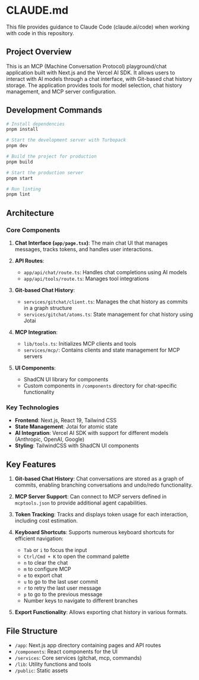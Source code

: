 # CLAUDE.md

This file provides guidance to Claude Code (claude.ai/code) when working with code in this repository.

## Project Overview

This is an MCP (Machine Conversation Protocol) playground/chat application built with Next.js and the Vercel AI SDK. It allows users to interact with AI models through a chat interface, with Git-based chat history storage. The application provides tools for model selection, chat history management, and MCP server configuration.

## Development Commands

```bash
# Install dependencies
pnpm install

# Start the development server with Turbopack
pnpm dev

# Build the project for production
pnpm build

# Start the production server
pnpm start

# Run linting
pnpm lint
```

## Architecture

### Core Components

1. **Chat Interface (`app/page.tsx`)**: The main chat UI that manages messages, tracks tokens, and handles user interactions.

2. **API Routes**:
   - `app/api/chat/route.ts`: Handles chat completions using AI models
   - `app/api/tools/route.ts`: Manages tool integrations

3. **Git-based Chat History**:
   - `services/gitchat/client.ts`: Manages the chat history as commits in a graph structure
   - `services/gitchat/atoms.ts`: State management for chat history using Jotai

4. **MCP Integration**:
   - `lib/tools.ts`: Initializes MCP clients and tools
   - `services/mcp/`: Contains clients and state management for MCP servers

5. **UI Components**:
   - ShadCN UI library for components
   - Custom components in `/components` directory for chat-specific functionality

### Key Technologies

- **Frontend**: Next.js, React 19, Tailwind CSS
- **State Management**: Jotai for atomic state
- **AI Integration**: Vercel AI SDK with support for different models (Anthropic, OpenAI, Google)
- **Styling**: TailwindCSS with ShadCN UI components

## Key Features

1. **Git-based Chat History**: Chat conversations are stored as a graph of commits, enabling branching conversations and undo/redo functionality.

2. **MCP Server Support**: Can connect to MCP servers defined in `mcptools.json` to provide additional agent capabilities.

3. **Token Tracking**: Tracks and displays token usage for each interaction, including cost estimation.

4. **Keyboard Shortcuts**: Supports numerous keyboard shortcuts for efficient navigation:
   - `Tab` or `i` to focus the input
   - `Ctrl/Cmd + K` to open the command palette
   - `n` to clear the chat
   - `m` to configure MCP
   - `e` to export chat
   - `u` to go to the last user commit
   - `r` to retry the last user message
   - `p` to go to the previous message
   - Number keys to navigate to different branches

5. **Export Functionality**: Allows exporting chat history in various formats.

## File Structure

- `/app`: Next.js app directory containing pages and API routes
- `/components`: React components for the UI
- `/services`: Core services (gitchat, mcp, commands)
- `/lib`: Utility functions and tools
- `/public`: Static assets